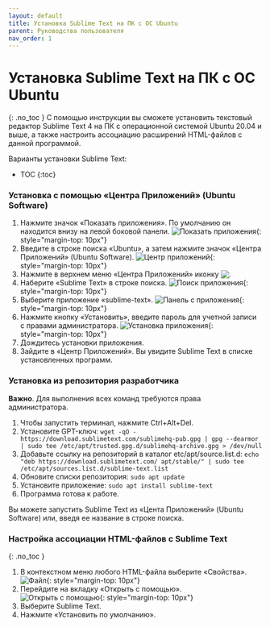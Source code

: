 ```yaml
---
layout: default
title: Установка Sublime Text на ПК с ОС Ubuntu
parent: Руководства пользователя
nav_order: 1
---
```


# Установка Sublime Text на ПК с ОС Ubuntu
{: .no_toc }
С помощью инструкции вы сможете установить текстовый редактор Sublime Text 4 на ПК с операционной системой  Ubuntu 20.04 и выше, а также настроить ассоциацию расширений HTML-файлов с данной программой.

Варианты установки Sublime Text:
* TOC
{:toc}
### Установка с помощью &laquo;Центра Приложений&raquo; (Ubuntu Software)

1. Нажмите значок &laquo;Показать приложения&raquo;. По умолчанию он находится внизу на левой боковой панели.
   ![Показать приложения](https://digit-dev.net/Images/Printscreen13.jpg){: style="margin-top: 10px"}
2. Введите в строке поиска &laquo;Ubuntu&raquo;, а затем нажмите значок &laquo;Центра Приложений&raquo; (Ubuntu Software).
   ![Центр приложений](https://digit-dev.net/Images/Printscreen2-1.jpg){: style="margin-top: 10px"}
3. Нажмите в верхнем меню &laquo;Центра Приложений&raquo; иконку <img  style="display: inline; vertical-align: bottom;" src="https://digit-dev.net/Images/Printscreen19-1.jpg">.
4. Наберите &laquo;Sublime Text&raquo; в строке поиска.
   ![Поиск приложения](https://digit-dev.net/Images/Printscreen20.jpg){: style="margin-top: 10px"}
5. Выберите приложение &laquo;sublime-text&raquo;.
   ![Панель с приложения](https://digit-dev.net/Images/Printscreen21.jpg){: style="margin-top: 10px"}
6. Нажмите кнопку &laquo;Установить&raquo;, введите пароль для учетной записи с правами администратора.
   ![Установка приложения](https://digit-dev.net/Images/Printscreen22.jpg){: style="margin-top: 10px"}
7. Дождитесь установки приложения. 
8. Зайдите в &laquo;Центр Приложений&raquo;. Вы увидите Sublime Text в списке установленных программ. 

### Установка из репозитория разработчика

**Важно**. Для выполнения всех команд требуются права администратора.
1. Чтобы запустить терминал, нажмите Ctrl+Alt+Del.
2. Установите GPT-ключ: 
  `wget -qO - https://download.sublimetext.com/sublimehq-pub.gpg | gpg --dearmor | sudo tee /etc/apt/trusted.gpg.d/sublimehq-archive.gpg > /dev/null` 
3. Добавьте ссылку на репозиторий в каталог etc/apt/source.list.d:
  `echo "deb https://download.sublimetext.com/ apt/stable/" | sudo tee /etc/apt/sources.list.d/sublime-text.list`
4. Обновите списки репозитория:
  `sudo apt update`
5. Установите приложение:
  `sudo apt install sublime-text`
6. Программа готова к работе.

Вы можете запустить Sublime Text из &laquo;Цента Приложений&raquo; (Ubuntu Software) или, введя ее название в строке поиска. 


### Настройка ассоциации HTML-файлов с Sublime Text
{: .no_toc }
1. В контекстном меню любого HTML-файла выберите &laquo;Свойства&raquo;.
   ![Файл](https://digit-dev.net/Images/Printscreen24.jpg){: style="margin-top: 10px"}
2. Перейдите на вкладку &laquo;Открыть с помощью&raquo;.
   ![Открыть с помощью](https://digit-dev.net/Images/Printscreen18.jpg){: style="margin-top: 10px"}
3. Выберите Sublime Text.
4. Нажмите &laquo;Установить по умолчанию&raquo;.  
